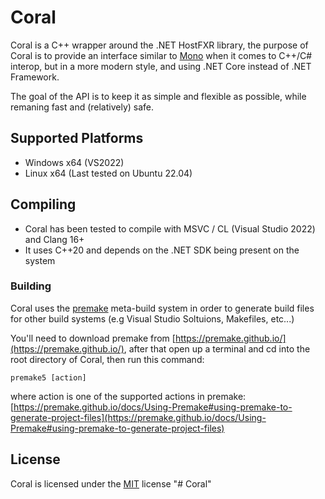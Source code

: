 # Coral

Coral is a C++ wrapper around the .NET HostFXR library, the purpose of Coral is to provide an interface similar to [Mono](https://www.mono-project.com/) when it comes to C++/C# interop, but in a more modern style, and using .NET Core instead of .NET Framework.

The goal of the API is to keep it as simple and flexible as possible, while remaning fast and (relatively) safe.

## Supported Platforms
* Windows x64 (VS2022)
* Linux x64 (Last tested on Ubuntu 22.04)

## Compiling
* Coral has been tested to compile with MSVC / CL (Visual Studio 2022) and Clang 16+
* It uses C++20 and depends on the .NET SDK being present on the system

### Building
Coral uses the [premake](https://premake.github.io/) meta-build system in order to generate build files for other build systems (e.g Visual Studio Soltuions, Makefiles, etc...)

You'll need to download premake from [https://premake.github.io/](https://premake.github.io/), after that open up a terminal and cd into the root directory of Coral, then run this command:

```
premake5 [action]
```

where action is one of the supported actions in premake: [https://premake.github.io/docs/Using-Premake#using-premake-to-generate-project-files](https://premake.github.io/docs/Using-Premake#using-premake-to-generate-project-files)

## License
Coral is licensed under the [MIT](./LICENSE) license
"# Coral" 
